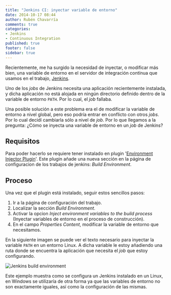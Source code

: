 ```yaml
---
title: "Jenkins CI: inyectar variable de entorno"
date: 2014-10-17 08:44
author: Rubén Chavarría
comments: true
categories: 
- Jenkins
- Continuous Integration
published: true
footer: false
sidebar: true
---
```


Recientemente, me ha surgido la necesidad de inyectar, o modificar más bien, una
variable de entorno en el servidor de integración contínua que usamos en el
trabajo, [Jenkins].

Uno de los *jobs* de Jenkins necesita una aplicación recientemente instalada, y
dicha aplicación no está alojada en ningún directorio definido dentro de la
variable de entorno `PATH`. Por lo cual, el *job* fallaba.

Una posible solución a este problema era el de modificar la variable de entorno
a nivel global, pero eso podría entrar en conflicto con otros *jobs*. Por lo cual
decidí cambiarla sólo a nivel de *job*. Por lo que llegamos a la pregunta:
¿Cómo se inyecta una variable de entorno en un *job* de Jenkins?

<!-- more -->

## Requisitos

Para poder hacerlo se requiere tener instalado en plugin
'[Environment Injector Plugin]'. Este plugin añade una nueva sección en la página
de configuracion de los trabajos de jenkins: *Build Environment*.

## Proceso

Una vez que el plugin está instalado, seguir estos sencillos pasos:

1. Ir a la página de configuración del trabajo.
2. Localizar la sección *Build Environment*.
3. Activar la opcion *Inject environment variables to the build process* (Inyectar
variables de entorno en el proceso de construcción).
4. En el campo *Properties Content*, modificar la variable de entorno que necesitamos.

En la siguiente imagen se puede ver el texto necesario para inyectar la variable
`PATH` en un entorno Linux. A dicha variable le estoy añadiendo una ruta donde
se encuentra la aplicación que necesita el *job* que estoy configurando.

![Jenkins build environment](/images/2014/jenkins-build-environment.png)

Este ejemplo muestra como se configura un Jenkins instalado en un Linux, en
Windows se utilizaría de otra forma ya que las variables de entorno no
son exactamente iguales, así como la configuración de las mismas.

[Jenkins]: http://www.jenkins-ci.org
[Environment Injector Plugin]: https://wiki.jenkins-ci.org/display/JENKINS/EnvInject+Plugin
